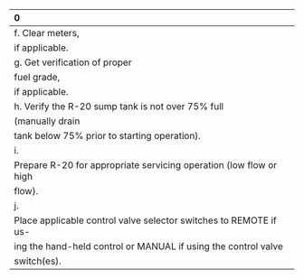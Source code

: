 | 0                                                                  |
|:-------------------------------------------------------------------|
| f. Clear meters,                                                   |
| if applicable.                                                     |
| g. Get verification of proper                                      |
| fuel grade,                                                        |
| if applicable.                                                     |
| h. Verify the R-20 sump tank is not over 75% full                  |
| (manually drain                                                    |
| tank below 75% prior to starting operation).                       |
| i.                                                                 |
| Prepare R-20 for appropriate servicing operation (low flow or high |
| flow).                                                             |
| j.                                                                 |
| Place applicable control valve selector switches to REMOTE if us-  |
| ing the hand-held control or MANUAL if using the control valve     |
| switch(es).                                                        |